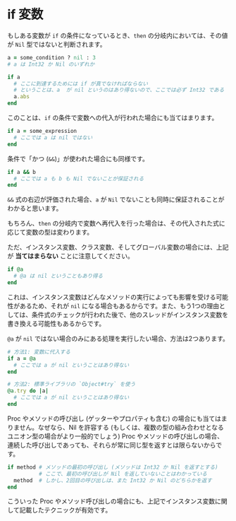 # if 変数

もしある変数が `if` の条件になっているとき、`then` の分岐内においては、その値が `Nil` 型ではないと判断されます。

```ruby
a = some_condition ? nil : 3
# a は Int32 か Nil のいずれか

if a
  # ここに到達するためには if が真でなければならない
  # ということは、a  が nil というのはあり得ないので、ここでは必ず Int32 である
  a.abs
end
```

このことは、`if` の条件で変数への代入が行われた場合にも当てはまります。

```ruby
if a = some_expression
  # ここでは a は nil ではない
end
```

条件で「かつ (`&&`)」が使われた場合にも同様です。

```ruby
if a && b
  # ここでは a も b も Nil でないことが保証される
end
```

`&&` 式の右辺が評価された場合、`a` が `Nil` でないことも同時に保証されることがわかると思います。

もちろん、`then` の分岐内で変数へ再代入を行った場合は、その代入された式に応じて変数の型は変わります。

ただ、インスタンス変数、クラス変数、そしてグローバル変数の場合には、上記が **当てはまらない** ことに注意してください。

```ruby
if @a
  # @a は nil ということもあり得る
end
```

これは、インスタンス変数はどんなメソッドの実行によっても影響を受ける可能性があるため、それが `nil` になる場合もあるからです。また、もう1つの理由としては、条件式のチェックが行われた後で、他のスレッドがインスタンス変数を書き換える可能性もあるからです。

`@a` が `nil` ではない場合のみにある処理を実行したい場合、方法は2つあります。

```ruby
# 方法1: 変数に代入する
if a = @a
  # ここでは a が nil ということはあり得ない
end

# 方法2: 標準ライブラリの `Object#try` を使う
@a.try do |a|
  # ここでは a が nil ということはあり得ない
end
```

Proc やメソッドの呼び出し (ゲッターやプロパティも含む) の場合にも当てはまりません。なぜなら、Nil を許容する (もしくは、複数の型の組み合わせとなるユニオン型の場合がより一般的でしょう) Proc やメソッドの呼び出しの場合、連続した呼び出しであっても、それらが常に同じ型を返すとは限らないからです。

```ruby
if method # メソッドの最初の呼び出し (メソッドは Int32 か Nil を返すとする)
          # ここで、最初の呼び出しが Nil を返していないことはわかっている
  method  # しかし、2回目の呼び出しは、また Int32 か Nil のどちらかを返す
end
```

こういった Proc やメソッド呼び出しの場合にも、上記でインスタンス変数に関して記載したテクニックが有効です。
